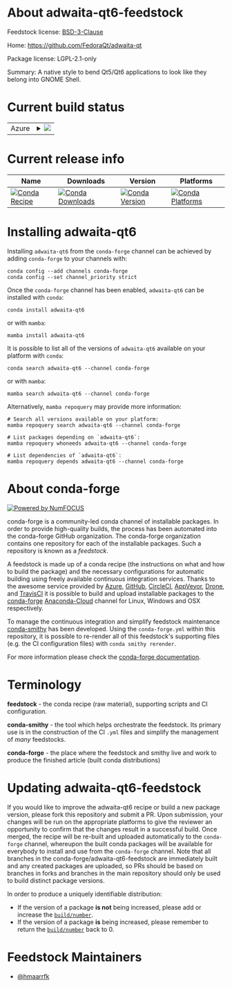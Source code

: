 About adwaita-qt6-feedstock
===========================

Feedstock license: [BSD-3-Clause](https://github.com/conda-forge/adwaita-qt-feedstock/blob/main/LICENSE.txt)

Home: https://github.com/FedoraQt/adwaita-qt

Package license: LGPL-2.1-only

Summary: A native style to bend Qt5/Qt6 applications to look like they belong into GNOME Shell.

Current build status
====================


<table>
    
  <tr>
    <td>Azure</td>
    <td>
      <details>
        <summary>
          <a href="https://dev.azure.com/conda-forge/feedstock-builds/_build/latest?definitionId=18830&branchName=main">
            <img src="https://dev.azure.com/conda-forge/feedstock-builds/_apis/build/status/adwaita-qt-feedstock?branchName=main">
          </a>
        </summary>
        <table>
          <thead><tr><th>Variant</th><th>Status</th></tr></thead>
          <tbody><tr>
              <td>linux_64</td>
              <td>
                <a href="https://dev.azure.com/conda-forge/feedstock-builds/_build/latest?definitionId=18830&branchName=main">
                  <img src="https://dev.azure.com/conda-forge/feedstock-builds/_apis/build/status/adwaita-qt-feedstock?branchName=main&jobName=linux&configuration=linux%20linux_64_" alt="variant">
                </a>
              </td>
            </tr><tr>
              <td>linux_aarch64</td>
              <td>
                <a href="https://dev.azure.com/conda-forge/feedstock-builds/_build/latest?definitionId=18830&branchName=main">
                  <img src="https://dev.azure.com/conda-forge/feedstock-builds/_apis/build/status/adwaita-qt-feedstock?branchName=main&jobName=linux&configuration=linux%20linux_aarch64_" alt="variant">
                </a>
              </td>
            </tr>
          </tbody>
        </table>
      </details>
    </td>
  </tr>
</table>

Current release info
====================

| Name | Downloads | Version | Platforms |
| --- | --- | --- | --- |
| [![Conda Recipe](https://img.shields.io/badge/recipe-adwaita--qt6-green.svg)](https://anaconda.org/conda-forge/adwaita-qt6) | [![Conda Downloads](https://img.shields.io/conda/dn/conda-forge/adwaita-qt6.svg)](https://anaconda.org/conda-forge/adwaita-qt6) | [![Conda Version](https://img.shields.io/conda/vn/conda-forge/adwaita-qt6.svg)](https://anaconda.org/conda-forge/adwaita-qt6) | [![Conda Platforms](https://img.shields.io/conda/pn/conda-forge/adwaita-qt6.svg)](https://anaconda.org/conda-forge/adwaita-qt6) |

Installing adwaita-qt6
======================

Installing `adwaita-qt6` from the `conda-forge` channel can be achieved by adding `conda-forge` to your channels with:

```
conda config --add channels conda-forge
conda config --set channel_priority strict
```

Once the `conda-forge` channel has been enabled, `adwaita-qt6` can be installed with `conda`:

```
conda install adwaita-qt6
```

or with `mamba`:

```
mamba install adwaita-qt6
```

It is possible to list all of the versions of `adwaita-qt6` available on your platform with `conda`:

```
conda search adwaita-qt6 --channel conda-forge
```

or with `mamba`:

```
mamba search adwaita-qt6 --channel conda-forge
```

Alternatively, `mamba repoquery` may provide more information:

```
# Search all versions available on your platform:
mamba repoquery search adwaita-qt6 --channel conda-forge

# List packages depending on `adwaita-qt6`:
mamba repoquery whoneeds adwaita-qt6 --channel conda-forge

# List dependencies of `adwaita-qt6`:
mamba repoquery depends adwaita-qt6 --channel conda-forge
```


About conda-forge
=================

[![Powered by
NumFOCUS](https://img.shields.io/badge/powered%20by-NumFOCUS-orange.svg?style=flat&colorA=E1523D&colorB=007D8A)](https://numfocus.org)

conda-forge is a community-led conda channel of installable packages.
In order to provide high-quality builds, the process has been automated into the
conda-forge GitHub organization. The conda-forge organization contains one repository
for each of the installable packages. Such a repository is known as a *feedstock*.

A feedstock is made up of a conda recipe (the instructions on what and how to build
the package) and the necessary configurations for automatic building using freely
available continuous integration services. Thanks to the awesome service provided by
[Azure](https://azure.microsoft.com/en-us/services/devops/), [GitHub](https://github.com/),
[CircleCI](https://circleci.com/), [AppVeyor](https://www.appveyor.com/),
[Drone](https://cloud.drone.io/welcome), and [TravisCI](https://travis-ci.com/)
it is possible to build and upload installable packages to the
[conda-forge](https://anaconda.org/conda-forge) [Anaconda-Cloud](https://anaconda.org/)
channel for Linux, Windows and OSX respectively.

To manage the continuous integration and simplify feedstock maintenance
[conda-smithy](https://github.com/conda-forge/conda-smithy) has been developed.
Using the ``conda-forge.yml`` within this repository, it is possible to re-render all of
this feedstock's supporting files (e.g. the CI configuration files) with ``conda smithy rerender``.

For more information please check the [conda-forge documentation](https://conda-forge.org/docs/).

Terminology
===========

**feedstock** - the conda recipe (raw material), supporting scripts and CI configuration.

**conda-smithy** - the tool which helps orchestrate the feedstock.
                   Its primary use is in the construction of the CI ``.yml`` files
                   and simplify the management of *many* feedstocks.

**conda-forge** - the place where the feedstock and smithy live and work to
                  produce the finished article (built conda distributions)


Updating adwaita-qt6-feedstock
==============================

If you would like to improve the adwaita-qt6 recipe or build a new
package version, please fork this repository and submit a PR. Upon submission,
your changes will be run on the appropriate platforms to give the reviewer an
opportunity to confirm that the changes result in a successful build. Once
merged, the recipe will be re-built and uploaded automatically to the
`conda-forge` channel, whereupon the built conda packages will be available for
everybody to install and use from the `conda-forge` channel.
Note that all branches in the conda-forge/adwaita-qt6-feedstock are
immediately built and any created packages are uploaded, so PRs should be based
on branches in forks and branches in the main repository should only be used to
build distinct package versions.

In order to produce a uniquely identifiable distribution:
 * If the version of a package **is not** being increased, please add or increase
   the [``build/number``](https://docs.conda.io/projects/conda-build/en/latest/resources/define-metadata.html#build-number-and-string).
 * If the version of a package **is** being increased, please remember to return
   the [``build/number``](https://docs.conda.io/projects/conda-build/en/latest/resources/define-metadata.html#build-number-and-string)
   back to 0.

Feedstock Maintainers
=====================

* [@hmaarrfk](https://github.com/hmaarrfk/)

